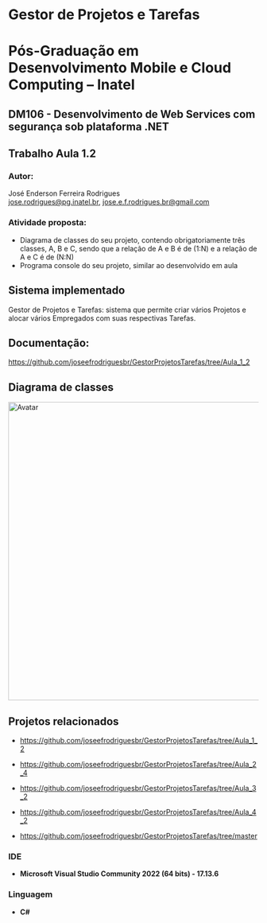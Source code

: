 # Gestor de Projetos e Tarefas

# Pós-Graduação em Desenvolvimento Mobile e Cloud Computing – Inatel
## DM106 - Desenvolvimento de Web Services com segurança sob plataforma .NET

## Trabalho Aula 1.2

### Autor: 
José Enderson Ferreira Rodrigues   
jose.rodrigues@pg.inatel.br, jose.e.f.rodrigues.br@gmail.com

### Atividade proposta: 

* Diagrama de classes do seu projeto, contendo obrigatoriamente três classes, A, B e C, sendo que a relação de A e B é de (1:N) e a relação de A e C é de (N:N)
* Programa console do seu projeto, similar ao desenvolvido em aula

## Sistema implementado
Gestor de Projetos e Tarefas: sistema que permite criar vários Projetos e alocar vários Empregados com suas respectivas Tarefas. 

## Documentação: 
https://github.com/joseefrodriguesbr/GestorProjetosTarefas/tree/Aula_1_2

## Diagrama de classes

<img style="margin-right: 30px" src="https://github.com/joseefrodriguesbr/GestorProjetosTarefas_Aula_1_2/blob/master/Class%20Diagram.jpg" width="600px;" alt="Avatar"/><br>

## Projetos relacionados
* https://github.com/joseefrodriguesbr/GestorProjetosTarefas/tree/Aula_1_2

* https://github.com/joseefrodriguesbr/GestorProjetosTarefas/tree/Aula_2_4

* https://github.com/joseefrodriguesbr/GestorProjetosTarefas/tree/Aula_3_2

* https://github.com/joseefrodriguesbr/GestorProjetosTarefas/tree/Aula_4_2

* https://github.com/joseefrodriguesbr/GestorProjetosTarefas/tree/master
  
### IDE
- **Microsoft Visual Studio Community 2022 (64 bits) - 17.13.6**
### Linguagem
- **C#**




